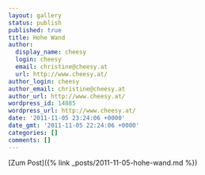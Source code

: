 ```yaml
---
layout: gallery
status: publish
published: true
title: Hohe Wand
author:
  display_name: cheesy
  login: cheesy
  email: christine@cheesy.at
  url: http://www.cheesy.at/
author_login: cheesy
author_email: christine@cheesy.at
author_url: http://www.cheesy.at/
wordpress_id: 14885
wordpress_url: http://www.cheesy.at/
date: '2011-11-05 23:24:06 +0000'
date_gmt: '2011-11-05 22:24:06 +0000'
categories: []
comments: []
---
```


[Zum Post]({% link _posts/2011-11-05-hohe-wand.md %})
